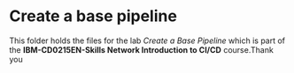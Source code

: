 # Create a base pipeline

This folder holds the files for the lab _Create a Base Pipeline_ which is part of the **IBM-CD0215EN-Skills Network Introduction to CI/CD** course.Thank you 
